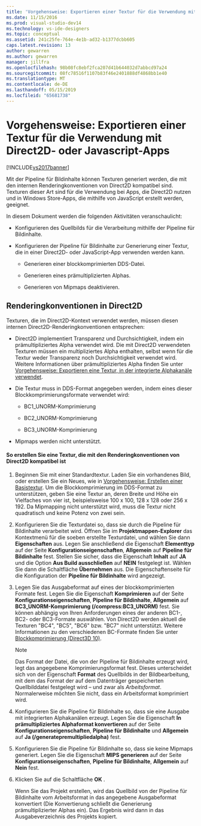```yaml
---
title: 'Vorgehensweise: Exportieren einer Textur für die Verwendung mit Direct2D- oder JavaScript-Apps | Microsoft-Dokumentation'
ms.date: 11/15/2016
ms.prod: visual-studio-dev14
ms.technology: vs-ide-designers
ms.topic: conceptual
ms.assetid: 241c25fe-764e-4e1b-ad32-b1377dcbb605
caps.latest.revision: 13
author: gewarren
ms.author: gewarren
manager: jillfra
ms.openlocfilehash: 98b08fc8ebf2fca207d41b644032d7abbcd97a24
ms.sourcegitcommit: 08fc78516f1107b83f46e2401888df4868bb1e40
ms.translationtype: MT
ms.contentlocale: de-DE
ms.lasthandoff: 05/15/2019
ms.locfileid: "65681738"
---
```

# <a name="how-to-export-a-texture-for-use-with-direct2d-or-javascipt-apps"></a>Vorgehensweise: Exportieren einer Textur für die Verwendung mit Direct2D- oder Javascript-Apps
[!INCLUDE[vs2017banner](../includes/vs2017banner.md)]

Mit der Pipeline für Bildinhalte können Texturen generiert werden, die mit den internen Renderingkonventionen von Direct2D kompatibel sind. Texturen dieser Art sind für die Verwendung bei Apps, die Direct2D nutzen und in Windows Store-Apps, die mithilfe von JavaScript erstellt werden, geeignet.  
  
 In diesem Dokument werden die folgenden Aktivitäten veranschaulicht:  
  
- Konfigurieren des Quellbilds für die Verarbeitung mithilfe der Pipeline für Bildinhalte.  
  
- Konfigurieren der Pipeline für Bildinhalte zur Generierung einer Textur, die in einer Direct2D- oder JavaScript-App verwenden werden kann.  
  
    - Generieren einer blockkomprimierten DDS-Datei.  
  
    - Generieren eines prämultiplizierten Alphas.  
  
    - Generieren von Mipmaps deaktivieren.  
  
## <a name="rendering-conventions-in-direct2d"></a>Renderingkonventionen in Direct2D  
 Texturen, die im Direct2D-Kontext verwendet werden, müssen diesen internen Direct2D-Renderingkonventionen entsprechen:  
  
- Direct2D implementiert Transparenz und Durchsichtigkeit, indem ein prämultipliziertes Alpha verwendet wird. Die mit Direct2D verwendeten Texturen müssen ein multipliziertes Alpha enthalten, selbst wenn für die Textur weder Transparenz noch Durchsichtigkeit verwendet wird. Weitere Informationen über prämultipliziertes Alpha finden Sie unter [Vorgehensweise: Exportieren eine Textur, in der integrierte Alphakanäle verwendet](../designers/how-to-export-a-texture-that-has-premultiplied-alpha.md).  
  
- Die Textur muss in DDS-Format angegeben werden, indem eines dieser Blockkomprimierungsformate verwendet wird:  
  
    - BC1_UNORM-Komprimierung  
  
    - BC2_UNORM-Komprimierung  
  
    - BC3_UNORM-Komprimierung  
  
- Mipmaps werden nicht unterstützt.  
  
#### <a name="to-create-a-texture-thats-compatible-with-direct2d-rendering-conventions"></a>So erstellen Sie eine Textur, die mit den Renderingkonventionen von Direct2D kompatibel ist  
  
1. Beginnen Sie mit einer Standardtextur. Laden Sie ein vorhandenes Bild, oder erstellen Sie ein Neues, wie in [Vorgehensweise: Erstellen einer Basistextur](../designers/how-to-create-a-basic-texture.md). Um die Blockkomprimierung im DDS-Format zu unterstützen, geben Sie eine Textur an, deren Breite und Höhe ein Vielfaches von vier ist, beispielsweise 100 x 100, 128 x 128 oder 256 x 192. Da Mipmapping nicht unterstützt wird, muss die Textur nicht quadratisch und keine Potenz von zwei sein.  
  
2. Konfigurieren Sie die Texturdatei so, dass sie durch die Pipeline für Bildinhalte verarbeitet wird. Öffnen Sie im **Projektmappen-Explorer** das Kontextmenü für die soeben erstellte Texturdatei, und wählen Sie dann **Eigenschaften** aus. Legen Sie anschließend die Eigenschaft **Elementtyp** auf der Seite **Konfigurationseigenschaften**, **Allgemein** auf **Pipeline für Bildinhalte** fest. Stellen Sie sicher, dass die Eigenschaft **Inhalt** auf **JA** und die Option **Aus Build ausschließen** auf **NEIN** festgelegt ist. Wählen Sie dann die Schaltfläche **Übernehmen** aus. Die Eigenschaftenseite für die Konfiguration der **Pipeline für Bildinhalte** wird angezeigt.  
  
3. Legen Sie das Ausgabeformat auf eines der blockkomprimierten Formate fest. Legen Sie die Eigenschaft **Komprimieren** auf der Seite **Konfigurationseigenschaften**, **Pipeline für Bildinhalte**, **Allgemein** auf **BC3_UNORM-Komprimierung (/compress:BC3_UNORM)** fest. Sie können abhängig von Ihren Anforderungen eines der anderen BC1-, BC2- oder BC3-Formate auswählen. Von Direct2D werden aktuell die Texturen "BC4", "BC5", "BC6" bzw. "BC7" nicht unterstützt. Weitere Informationen zu den verschiedenen BC-Formate finden Sie unter [Blockkomprimierung (Direct3D 10)](https://msdn.microsoft.com/library/windows/desktop/bb694531.aspx).  
  
   > [!NOTE]
   > Das Format der Datei, die von der Pipeline für Bildinhalte erzeugt wird, legt das angegebene Komprimierungsformat fest. Dieses unterscheidet sich von der Eigenschaft **Format** des Quellbilds in der Bildbearbeitung, mit dem das Format der auf dem Datenträger gespeicherten Quellbilddatei festgelegt wird – und zwar als *Arbeitsformat*. Normalerweise möchten Sie nicht, dass ein Arbeitsformat komprimiert wird.  
  
4. Konfigurieren Sie die Pipeline für Bildinhalte so, dass sie eine Ausgabe mit integrierten Alphakanälen erzeugt. Legen Sie die Eigenschaft **In prämultipliziertes Alphaformat konvertieren** auf der Seite **Konfigurationseigenschaften**, **Pipeline für Bildinhalte** und **Allgemein** auf **Ja (/generatepremultipliedalpha)** fest.  
  
5. Konfigurieren Sie die Pipeline für Bildinhalte so, dass sie keine Mipmaps generiert. Legen Sie die Eigenschaft **MIPS generieren** auf der Seite **Konfigurationseigenschaften**, **Pipeline für Bildinhalte**, **Allgemein** auf **Nein** fest.  
  
6. Klicken Sie auf die Schaltfläche **OK** .  
  
   Wenn Sie das Projekt erstellen, wird das Quellbild von der Pipeline für Bildinhalte vom Arbeitsformat in das angegebene Ausgabeformat konvertiert (Die Konvertierung schließt die Generierung prämultiplizierter Alphas ein). Das Ergebnis wird dann in das Ausgabeverzeichnis des Projekts kopiert.
